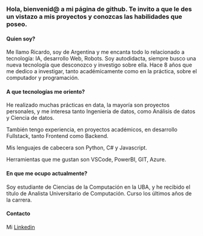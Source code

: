 ### Hola, bienvenid@ a mi página de github. Te invito a que le des un vistazo a mis proyectos y conozcas las habilidades que poseo.

#### Quien soy?
Me llamo Ricardo, soy de Argentina y me encanta todo lo relacionado a tecnología: IA, desarrollo Web, Robots. Soy autodidacta, siempre busco una nueva tecnología que desconozco y investigo sobre ella. Hace 8 años que me dedico a investigar, tanto académicamente como en la práctica, sobre el computador y programación.

#### A que tecnologías me oriento?
He realizado muchas prácticas en data, la mayoría son proyectos personales, y me interesa tanto Ingeniería de datos, como Análisis de datos y Ciencia de datos.

También tengo experiencia, en proyectos académicos, en desarrollo Fullstack, tanto Frontend como Backend.

Mis lenguajes de cabecera son Python, C# y Javascript.

Herramientas que me gustan son VSCode, PowerBI, GIT, Azure.

#### En que me ocupo actualmente?
Soy estudiante de Ciencias de la Computación en la UBA, y he recibido el título de Analista Universitario de Computación. Curso los últimos años de la carrera.

#### Contacto
Mi [Linkedin](https://www.linkedin.com/in/ricardo-german-ramos/)
